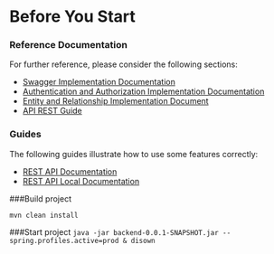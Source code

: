 # Before You Start

### Reference Documentation
For further reference, please consider the following sections:

* [Swagger Implementation Documentation](https://github.com/Gu1lh3rm/zup-test/blob/master/document/documentacao-api-com-swagger.pdf)
* [Authentication and Authorization Implementation Documentation](https://github.com/Gu1lh3rm/zup-test/blob/master/document/documentacao-autenticacao-e-autorizacao.pdf)
* [Entity and Relationship Implementation Document](https://github.com/Gu1lh3rm/zup-test/blob/master/document/entity-relationship-diagram-api.jpeg)
* [API REST Guide](https://github.com/Gu1lh3rm/zup-test/blob/master/document/api-rest-guide.pdf)

### Guides
The following guides illustrate how to use some features correctly:
* [REST API Documentation](http://zup-test.herokuapp.com/api/swagger-ui.html)
* [REST API Local Documentation](http://localhost:8080/api/swagger-ui.html)

###Build project

``
 mvn clean install
``

###Start project
``
java -jar backend-0.0.1-SNAPSHOT.jar --spring.profiles.active=prod & disown
``